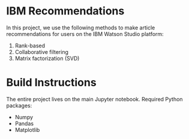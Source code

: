 # IBM Recommendations

In this project, we use the following methods to make article recommendations for users on the IBM Watson Studio platform:
1. Rank-based
2. Collaborative filtering
3. Matrix factorization (SVD)

# Build Instructions

The entire project lives on the main Jupyter notebook. Required Python packages:
- Numpy
- Pandas
- Matplotlib
